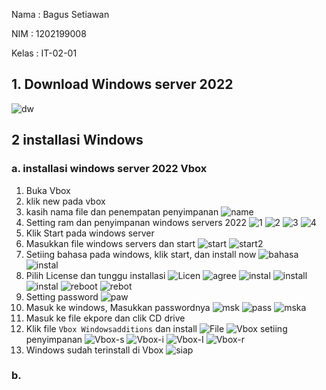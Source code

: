 Nama  : Bagus Setiawan

NIM   : 1202199008

Kelas : IT-02-01

## 1. Download Windows server 2022
![dw](https://github.com/bscom976/SAS/blob/26e38cbe45376a69bdf0249b7342fbab8f423639/UTS/Asset%20Uts/Screenshot%20(196).png)

## 2 installasi Windows
### a. installasi windows server 2022 Vbox
1. Buka Vbox
2. klik new pada vbox
3. kasih nama file dan penempatan penyimpanan
![name](https://github.com/bscom976/SAS/blob/26e38cbe45376a69bdf0249b7342fbab8f423639/UTS/Asset%20Uts/Vbox%201.jpg)
4. Setting ram dan penyimpanan windows servers 2022
![1](https://github.com/bscom976/SAS/blob/26e38cbe45376a69bdf0249b7342fbab8f423639/UTS/Asset%20Uts/Vbox%203.jpg)
![2](https://github.com/bscom976/SAS/blob/d768c5b74e34e47694bd704378af8254db1da8c5/UTS/Asset%20Uts/Vbox%203.1.jpg)
![3](https://github.com/bscom976/SAS/blob/d768c5b74e34e47694bd704378af8254db1da8c5/UTS/Asset%20Uts/Vbox%203.2.jpg)
![4](https://github.com/bscom976/SAS/blob/d768c5b74e34e47694bd704378af8254db1da8c5/UTS/Asset%20Uts/Vbox%203.3.jpg)
5. Klik Start pada windows server
6. Masukkan file windows servers dan start
![start](https://github.com/bscom976/SAS/blob/d768c5b74e34e47694bd704378af8254db1da8c5/UTS/Asset%20Uts/Vbox%204.jpg)
![start2](https://github.com/bscom976/SAS/blob/4268b96aacffc424b9156835a5c53437878f6052/UTS/Asset%20Uts/Start.jpg)
7. Setiing bahasa pada windows, klik start, dan install now
![bahasa](https://github.com/bscom976/SAS/blob/d768c5b74e34e47694bd704378af8254db1da8c5/UTS/Asset%20Uts/Vbox%205.jpg)
![instal](https://github.com/bscom976/SAS/blob/d768c5b74e34e47694bd704378af8254db1da8c5/UTS/Asset%20Uts/Vbox%206.jpg)
8. Pilih License dan tunggu installasi
![Licen](https://github.com/bscom976/SAS/blob/41eb7b8fad5d155835be65a7718a16d185f635dd/UTS/Asset%20Uts/LIcen.jpg)
![agree](https://github.com/bscom976/SAS/blob/4268b96aacffc424b9156835a5c53437878f6052/UTS/Asset%20Uts/Vbox%208.jpg)
![instal](https://github.com/bscom976/SAS/blob/41eb7b8fad5d155835be65a7718a16d185f635dd/UTS/Asset%20Uts/LIcen2.jpg)
![install](https://github.com/bscom976/SAS/blob/4268b96aacffc424b9156835a5c53437878f6052/UTS/Asset%20Uts/Vbox%209.jpg)
![instal](https://github.com/bscom976/SAS/blob/41eb7b8fad5d155835be65a7718a16d185f635dd/UTS/Asset%20Uts/LIcen3.jpg)
![reboot](https://github.com/bscom976/SAS/blob/41eb7b8fad5d155835be65a7718a16d185f635dd/UTS/Asset%20Uts/Reboot.jpg)
![rebot](https://github.com/bscom976/SAS/blob/41eb7b8fad5d155835be65a7718a16d185f635dd/UTS/Asset%20Uts/Vbox%2010.jpg)
9. Setting password 
![paw](https://github.com/bscom976/SAS/blob/41eb7b8fad5d155835be65a7718a16d185f635dd/UTS/Asset%20Uts/Vbox%2011.jpg)
10. Masuk ke windows, Masukkan passwordnya
![msk](https://github.com/bscom976/SAS/blob/41eb7b8fad5d155835be65a7718a16d185f635dd/UTS/Asset%20Uts/Vbox%2012.jpg)
![pass](https://github.com/bscom976/SAS/blob/41eb7b8fad5d155835be65a7718a16d185f635dd/UTS/Asset%20Uts/Vbox%2013.jpg)
![mska](https://github.com/bscom976/SAS/blob/41eb7b8fad5d155835be65a7718a16d185f635dd/UTS/Asset%20Uts/Vbox%20134.jpg)
11. Masuk ke file ekpore dan clik CD drive
12. Klik file ```Vbox Windowsadditions``` dan install 
![File](https://github.com/bscom976/SAS/blob/41eb7b8fad5d155835be65a7718a16d185f635dd/UTS/Asset%20Uts/Screenshot%202021-11-27%20192427.jpg)
![Vbox](https://github.com/bscom976/SAS/blob/41eb7b8fad5d155835be65a7718a16d185f635dd/UTS/Asset%20Uts/Vbox%2015.jpg)
     setiing penyimpanan
![Vbox-s](https://github.com/bscom976/SAS/blob/41eb7b8fad5d155835be65a7718a16d185f635dd/UTS/Asset%20Uts/Vbox%2016.jpg)
![Vbox-i](https://github.com/bscom976/SAS/blob/41eb7b8fad5d155835be65a7718a16d185f635dd/UTS/Asset%20Uts/Vbox%2017.jpg)
![Vbox-I](https://github.com/bscom976/SAS/blob/41eb7b8fad5d155835be65a7718a16d185f635dd/UTS/Asset%20Uts/Vbox%2018.jpg)
![Vbox-r](https://github.com/bscom976/SAS/blob/41eb7b8fad5d155835be65a7718a16d185f635dd/UTS/Asset%20Uts/Vbox%2019.jpg)
13. Windows sudah terinstall di Vbox
![siap](https://github.com/bscom976/SAS/blob/41eb7b8fad5d155835be65a7718a16d185f635dd/UTS/Asset%20Uts/Vbox%2020.jpg)

### b.
